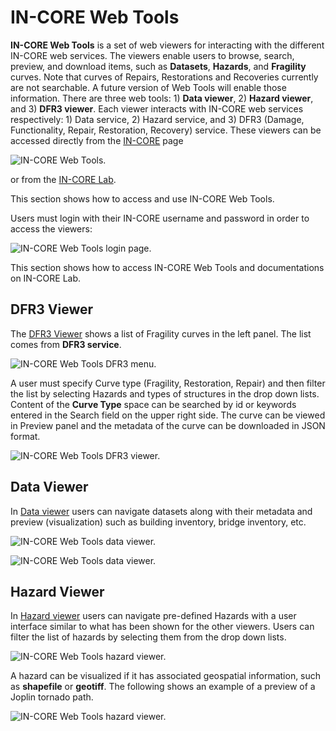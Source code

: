 # IN-CORE Web Tools

**IN-CORE Web Tools** is a set of web viewers for interacting with the different IN-CORE web services. 
The viewers enable users to browse, search, preview, and download items, such as **Datasets**, **Hazards**, 
and **Fragility** curves. Note that curves of Repairs, Restorations and Recoveries currently are not searchable. 
A future version of Web Tools will enable those information.
There are three web tools: 1) **Data viewer**, 2) **Hazard viewer**, and 3) **DFR3 viewer**. 
Each viewer interacts with IN-CORE web services respectively: 1) Data service, 2) Hazard service, 
and 3) DFR3 (Damage, Functionality, Repair, Restoration, Recovery) service. These viewers can be accessed 
directly from the [IN-CORE](https://tools.in-core.org/) page

![IN-CORE Web Tools.](images/incore_landing_page1.jpg "IN-CORE Web Tools menu.") 
 
 or from the [IN-CORE Lab](https://tools.in-core.org/hub/).
 
<!-- ![Web Tools in Incore Lab.](images/incore_landing_page2.jpg "IN-CORE Web Tools menu in IN-CORE Lab.")-->
 
This section shows how to access and use IN-CORE Web Tools.

Users must login with their IN-CORE username and password in order to access the viewers:

![IN-CORE Web Tools login page.](images/wt0_login.jpg "IN-CORE Web Tools login page.")

This section shows how to access IN-CORE Web Tools and documentations on IN-CORE Lab.

## DFR3 Viewer

The [DFR3 Viewer](https://tools.in-core.org/DFR3Viewer) shows a list of
Fragility curves in the left panel. The list comes from **DFR3 service**.

![IN-CORE Web Tools DFR3 menu.](images/wt1_fragility_menu.jpg "IN-CORE Web Tools fragility menu.")

A user must specify Curve type (Fragility, Restoration, Repair) and then filter the list by selecting 
Hazards and types of structures in the drop down lists. Content of the **Curve Type** space can be searched 
by id or keywords entered in the Search field on the upper right side.
The curve can be viewed in Preview panel and the metadata of the curve can be downloaded in JSON format.

![IN-CORE Web Tools DFR3 viewer.](images/wt1_fragility.jpg "IN-CORE Web Tools fragility viewer.")

## Data Viewer

In [Data viewer](https://tools.in-core.org/DataViewer) users can navigate datasets
along with their metadata and preview (visualization) such as building inventory, bridge 
inventory, etc. 

![IN-CORE Web Tools data viewer.](images/wt4a_data.jpg "IN-CORE Web Tools data viewer.")

![IN-CORE Web Tools data viewer.](images/wt4c_data.jpg "IN-CORE Web Tools data viewer.")

## Hazard Viewer

In [Hazard viewer](https://tools.in-core.org/HazardViewer) users can navigate
pre-defined Hazards with a user interface similar to what has been shown for the other 
viewers. Users can filter the list of hazards by selecting them from the drop down lists.

![IN-CORE Web Tools hazard viewer.](images/wt2a_hazard.jpg "IN-CORE Web Tools hazard viewer.")

A hazard can be visualized if it has associated geospatial information, such as **shapefile** or **geotiff**. 
The following shows an example of a preview of a Joplin tornado path.

![IN-CORE Web Tools hazard viewer.](images/wt2_hazard.jpg "IN-CORE Web Tools hazard viewer.")


